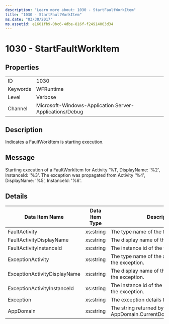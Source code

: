 ```yaml
---
description: "Learn more about: 1030 - StartFaultWorkItem"
title: "1030 - StartFaultWorkItem"
ms.date: "03/30/2017"
ms.assetid: e1601fb9-0bc6-4dbe-816f-f24914063d34
---
```

# 1030 - StartFaultWorkItem

## Properties  
  
|||  
|-|-|  
|ID|1030|  
|Keywords|WFRuntime|  
|Level|Verbose|  
|Channel|Microsoft-Windows-Application Server-Applications/Debug|  
  
## Description  

 Indicates a FaultWorkItem is starting execution.  
  
## Message  

 Starting execution of a FaultWorkItem for Activity '%1', DisplayName: '%2', InstanceId: '%3'.  The exception was propagated from Activity '%4', DisplayName: '%5', InstanceId: '%6'.  
  
## Details  
  
|Data Item Name|Data Item Type|Description|  
|--------------------|--------------------|-----------------|  
|FaultActivity|xs:string|The type name of the fault activity.|  
|FaultActivityDisplayName|xs:string|The display name of the fault activity.|  
|FaultActivityInstanceId|xs:string|The instance id of the fault activity.|  
|ExceptionActivity|xs:string|The type name of the activity that threw the exception.|  
|ExceptionActivityDisplayName|xs:string|The display name of the activity that threw the exception.|  
|ExceptionActivityInstanceId|xs:string|The instance id of the activity that threw the exception.|  
|Exception|xs:string|The exception details for the exception|  
|AppDomain|xs:string|The string returned by AppDomain.CurrentDomain.FriendlyName.|
